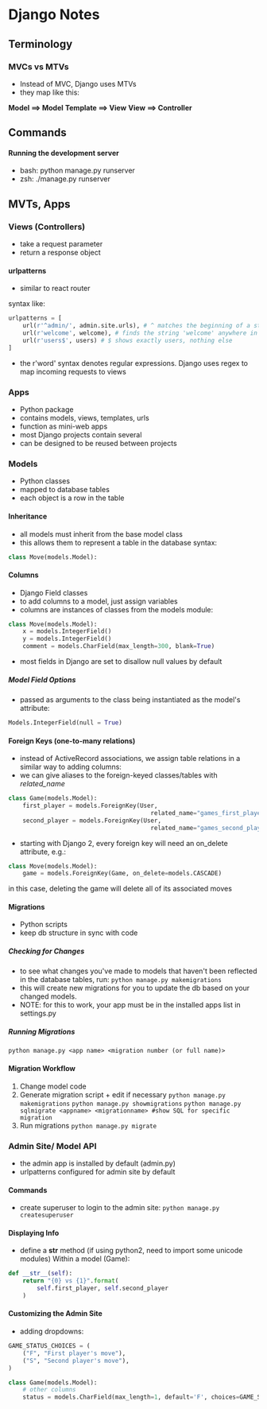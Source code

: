 # Django Notes



## Terminology

### MVCs vs MTVs

- Instead of MVC, Django uses MTVs
- they map like this:

**Model ==> Model**
**Template ==> View**
**View ==> Controller**

## Commands

#### Running the development server
- bash: python manage.py runserver
- zsh: ./manage.py runserver

## MVTs, Apps

### Views (Controllers)
- take a request parameter
- return a response object

#### urlpatterns
- similar to react router

syntax like:
```python
urlpatterns = [
    url(r'^admin/', admin.site.urls), # ^ matches the beginning of a string
    url(r'welcome', welcome), # finds the string 'welcome' anywhere in a url
    url(r'users$', users) # $ shows exactly users, nothing else
]
```

- the r'word' syntax denotes regular expressions.  Django uses regex to map incoming requests to views



### Apps
- Python package
- contains models, views, templates, urls
- function as mini-web apps
- most Django projects contain several
- can be designed to be reused between projects


### Models
- Python classes
- mapped to database tables
- each object is a row in the table

#### Inheritance
- all models must inherit from the base model class
- this allows them to represent a table in the database
syntax:

```python
class Move(models.Model):
```

#### Columns
- Django Field classes
- to add columns to a model, just assign variables
- columns are instances of classes from the models module:

```python
class Move(models.Model):
    x = models.IntegerField()
    y = models.IntegerField()
    comment = models.CharField(max_length=300, blank=True)  
```

- most fields in Django are set to disallow null values by default

##### Model Field Options
- passed as arguments to the class being instantiated as the model's attribute:
```python
Models.IntegerField(null = True)
```

#### Foreign Keys (one-to-many relations)
- instead of ActiveRecord associations, we assign table relations in a similar way to adding columns:
- we can give aliases to the foreign-keyed classes/tables with *related_name*

```python
class Game(models.Model):
    first_player = models.ForeignKey(User,
                                        related_name="games_first_player")
    second_player = models.ForeignKey(User,
                                        related_name="games_second_player")
```

- starting with Django 2, every foreign key will need an on_delete attribute, e.g.:

```python
class Move(models.Model):
    game = models.ForeignKey(Game, on_delete=models.CASCADE)
```

in this case, deleting the game will delete all of its associated moves

#### Migrations
- Python scripts
- keep db structure in sync with code

##### Checking for Changes
- to see what changes you've made to models that haven't been reflected in the database tables, run:
```python manage.py makemigrations```
- this will create new migrations for you to update the db based on your changed models.
- NOTE: for this to work, your app must be in the installed apps list in settings.py

##### Running Migrations
```python manage.py <app name> <migration number (or full name)>```

#### Migration Workflow
1. Change model code
2. Generate migration script + edit if necessary
```python manage.py makemigrations```
```python manage.py showmigrations```
```python manage.py sqlmigrate <appname> <migrationname> #show SQL for specific migration```
3. Run migrations
```python manage.py migrate```

### Admin Site/ Model API
- the admin app is installed by default (admin.py)
- urlpatterns configured for admin site by default

#### Commands
- create superuser to login to the admin site: ```python manage.py createsuperuser```

#### Displaying Info
- define a __str__ method
(if using python2, need to import some unicode modules)
Within a model (Game):
```python
def __str__(self):
    return "{0} vs {1}".format(
        self.first_player, self.second_player
    )
```

#### Customizing the Admin Site
- adding dropdowns:

```python
GAME_STATUS_CHOICES = (
    ("F", "First player's move"),
    ("S", "Second player's move"),
)

class Game(models.Model):
    # other columns
    status = models.CharField(max_length=1, default='F', choices=GAME_STATUS_CHOICES)
```